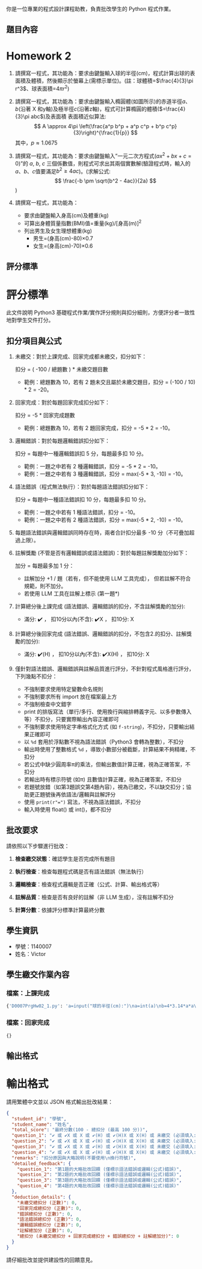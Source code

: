 你是一位專業的程式設計課程助教，負責批改學生的 Python 程式作業。

## 題目內容
# Homework 2

1.  請撰寫一程式，其功能為：要求由鍵盤輸入球的半徑(cm)，程式計算出球的表面積及體積，然後顯示於螢幕上(需標示單位)。(註：球體積=$\frac{4}{3}\pi r^3$、球表面積=$4\pi r^2$)

2.  請撰寫一程式，其功能為：要求由鍵盤輸入橢圓體(如圖所示)的赤道半徑$a$、$b$(沿著 X 和y軸)及極半徑$c$(沿著z軸)，程式可計算橢圓的體積($=\frac{4}{3}\pi abc$)及表面積
    表面積近似算法:
    $$
    A \approx 4\pi \left(\frac{a^p b^p + a^p c^p + b^p c^p}{3}\right)^{\frac{1}{p}}
    $$
    其中，$p \approx 1.0675$

3.  請撰寫一程式，其功能為：要求由鍵盤輸入”一元二次方程式($ax^2+bx+c=0$)”的 $a$, $b$, $c$ 三個係數值，則程式可求出其兩個實數解(驗證程式時，輸入的$a$、$b$、$c$值要滿足$b^2 \ge 4ac$)。(求解公式:
    $$
    \frac{-b \pm \sqrt{b^2 - 4ac}}{2a}
    $$
    )

4.  請撰寫一程式，其功能為：
    *   要求由鍵盤輸入身高(cm)及體重(kg)
    *   可算出身體質量指數(BMI)值=重量(kg)/[身高(m)]$^2$
    *   列出男生及女生理想體重(kg)
        *   男生=(身高(cm)-80)$\times 0.7$
        *   女生=(身高(cm)-70)$\times 0.6$

## 評分標準
# 評分標準

此文件說明 Python3 基礎程式作業/實作評分規則與扣分細則，方便評分者一致性地對學生交件打分。

## 扣分項目與公式

1. 未繳交：對於上課完成、回家完成都未繳交，扣分如下：

	扣分 = ( -100 / 總題數 ) * 未繳交題目數

	- 範例：總題數為 10，若有 2 題未交且屬於未繳交題目，扣分 = (-100 / 10) * 2 = -20。

2. 回家完成：對於每題回家完成扣分如下：

	扣分 = -5 * 回家完成題數

	- 範例：總題數為 10，若有 2 題回家完成，扣分 = -5 * 2 = -10。

3. 邏輯錯誤：對於每題邏輯錯誤扣分如下：

	扣分 = 每題中一種邏輯錯誤扣 5 分，每題最多扣 10 分。

	- 範例：一題之中若有 2 種邏輯錯誤，扣分 = -5 * 2 = -10。
	- 範例：一題之中若有 3 種邏輯錯誤，扣分 = max(-5 * 3, -10) = -10。

4. 語法錯誤（程式無法執行）：對於每題語法錯誤扣分如下：

	扣分 = 每題中一種語法錯誤扣 10 分，每題最多扣 10 分。

	- 範例：一題之中若有 1 種語法錯誤，扣分 = -10。
	- 範例：一題之中若有 2 種語法錯誤，扣分 = max(-5 * 2, -10) = -10。

5. 每題語法錯誤與邏輯錯誤同時存在時，兩者合計扣分最多 -10 分（不可疊加超過上限）。

6. 註解獎勵 (不管是否有邏輯錯誤或語法錯誤)：對於每題註解獎勵加分如下：

	加分 = 每題最多加 1 分：

	- 註解加分 +1 / 題（若有，但不能使用 LLM 工具完成）， 但若註解不符合規範，則不加分。
	- 若使用 LLM 工具在註解上標示 (第一題*)

7. 計算總分後上課完成 (語法錯誤、邏輯錯誤的扣分，不含註解獎勵的加分):

	- 滿分: ✔️ ， 扣10分以內(不含): ✔️X ， 扣10分: X

8. 計算總分後回家完成 (語法錯誤、邏輯錯誤的扣分，不包含2.的扣分、註解獎勵的加分):

	- 滿分: ✔️(H) ， 扣10分以內(不含): ✔️X(H) ， 扣10分: X

9. 僅針對語法錯誤、邏輯錯誤與註解品質進行評分，不針對程式風格進行評分，下列幾點不扣分：

   - 不強制要求使用特定變數命名規則
   - 不強制要求所有 import 放在檔案最上方
   - 不強制檢查中文錯字
   - print 的排版寫法（單行/多行、使用換行與縮排轉義字元、以多參數傳入等）不扣分，只要實際輸出內容正確即可
   - 不強制要求使用特定字串格式化方式 (如 `f-string`)，不扣分，只要輸出結果正確即可
   - 以 `%d` 套用於浮點數不視為語法錯誤（Python3 會轉為整數），不扣分
   - 輸出時使用了整數格式 `%d` ，導致小數部分被截斷，計算結果不夠精確，不扣分
   - 若公式中缺少圓周率π的乘法，但輸出數值計算正確，視為正確答案，不扣分
   - 若輸出時有標示符號 (如π) 且數值計算正確，視為正確答案，不扣分
   - 若題號放錯（如第3題誤交第4題內容），視為已繳交，不以缺交扣分；協助更正題號後再依語法/邏輯與註解評分
   - 使用 `print(r"=")` 寫法，不視為語法錯誤，不扣分
   - 輸入時使用 float() 或 int()，都不扣分

## 批改要求

請依照以下步驟進行批改：
1. **檢查繳交狀態**：確認學生是否完成所有題目

2. **執行檢查**：檢查每題程式碼是否有語法錯誤（無法執行）

3. **邏輯檢查**：檢查程式邏輯是否正確（公式、計算、輸出格式等）

4. **註解品質**：檢查是否有良好的註解（非 LLM 生成），沒有註解不扣分

5. **計算分數**：依據評分標準計算最終分數

## 學生資訊
- 學號：1140007
- 姓名：Victor

## 學生繳交作業內容

### 檔案：上課完成
```python
{'D0007PrgHw02_1.py': 'a=input("球的半徑(cm):")\na=int(a)\nb=4*3.14*a*a\nc=4/3*3.14*a*a*a\nprint("球的體積=",c,"(cm^3)")\nprint("球的表面積=",b,"(cm^2)")\n', 'D0007PrgHw02_2.py': 'a=input("赤道半徑x=")\nb=input("赤道半徑y=")\nc=input("赤道半徑z=")\na=int(a)\nb=int(b)\nc=int(c)\nd=4/3*3.14*a*b*c\ne=((a**1.0675*b**1.0675+a**1.0675*c**1.0675+b**1.0675*c**1.0675)/3)\nf=e**1/1.0675\ng=4*3.14*f\nprint("橢圓的體積=",d)\nprint("橢圓表面積=",e)', 'D0007PrgHw02_3.py': 'a=input("輸入”一元二次方程式(ax^2+bx+c=0)”的 a=")\nb=input("輸入”一元二次方程式(ax^2+bx+c=0)”的 b=")\nc=input("輸入”一元二次方程式(ax^2+bx+c=0)”的 c=")\na=int(a)\nb=int(b)\nc=int(c)\nd=b*-1+(b*b-4*a*c)**0.5\ne=d/2*a\nf=b*-1-(b*b-4*a*c)**0.5\ng=f/2*a\nprint("解為=",e,g)', 'D0007PrgHw02_4.py': 'a = input("身高(cm)=")\nb = input("體重(kg)=")\na = int(a)\nb = int(b)\nf = a/100\nc = b/(f*f)\nd = (a-80)*0.7\ne = (a-70)*0.6\nprint("bmi=",c)\nprint("男性理想體重=",d,"(kg)")\nprint("女性理想體重=",e,"(kg)")'}
```

### 檔案：回家完成
```python
{}
```


## 輸出格式
# 輸出格式

請用繁體中文並以 JSON 格式輸出批改結果：

```json
{
  "student_id": "學號",
  "student_name": "姓名",
  "total_score": "最終分數(100 - 總扣分 (最高 100 分))",
  "question_1": "✔️ 或 ✔️X 或 X 或 ✔️(H) 或 ✔️(H)X 或 X(H) 或 未繳交 (必須填入:七選一)",
  "question_2": "✔️ 或 ✔️X 或 X 或 ✔️(H) 或 ✔️(H)X 或 X(H) 或 未繳交 (必須填入:七選一)",
  "question_3": "✔️ 或 ✔️X 或 X 或 ✔️(H) 或 ✔️(H)X 或 X(H) 或 未繳交 (必須填入:七選一)",
  "question_4": "✔️ 或 ✔️X 或 X 或 ✔️(H) 或 ✔️(H)X 或 X(H) 或 未繳交 (必須填入:七選一)",
  "remarks": "扣分原因與大略說明(不要使用\n換行符號)",
  "detailed_feedback": {
    "question_1": "第1題的大略批改回饋 (僅標示語法錯誤或邏輯(公式)錯誤)",
    "question_2": "第2題的大略批改回饋 (僅標示語法錯誤或邏輯(公式)錯誤)",
    "question_3": "第3題的大略批改回饋 (僅標示語法錯誤或邏輯(公式)錯誤)",
    "question_4": "第4題的大略批改回饋 (僅標示語法錯誤或邏輯(公式)錯誤)"
  },
  "deduction_details": {
    "未繳交總扣分 (正數)": 0,
    "回家完成總扣分 (正數)": 0,
    "錯誤總扣分 (正數)": 0,
    "語法錯誤總扣分 (正數)": 0,
    "邏輯錯誤總扣分 (正數)": 0,
    "註解總加分 (正數)": 0,
    "總扣分 (未繳交總扣分 + 回家完成總扣分 + 錯誤總扣分 + 註解總加分)": 0
  }
}
```

請仔細批改並提供建設性的回饋意見。